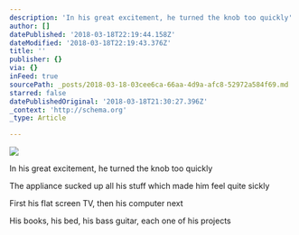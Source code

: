 ```yaml
---
description: 'In his great excitement, he turned the knob too quickly'
author: []
datePublished: '2018-03-18T22:19:44.158Z'
dateModified: '2018-03-18T22:19:43.376Z'
title: ''
publisher: {}
via: {}
inFeed: true
sourcePath: _posts/2018-03-18-03cee6ca-66aa-4d9a-afc8-52972a584f69.md
starred: false
datePublishedOriginal: '2018-03-18T21:30:27.396Z'
_context: 'http://schema.org'
_type: Article

---
```

![](https://the-grid-user-content.s3-us-west-2.amazonaws.com/ea894f95-370d-4685-a050-cdced8aede46.png)

In his great excitement, he turned the knob too quickly

The appliance sucked up all his stuff which made him feel quite sickly

First his flat screen TV, then his computer next

His books, his bed, his bass guitar, each one of his projects